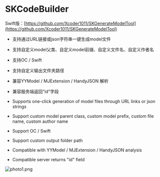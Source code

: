 
# SKCodeBuilder

Swift版：[https://github.com/Xcoder1011/SKGenerateModelTool](https://github.com/Xcoder1011/SKGenerateModelTool)

- 支持通过URL链接或json字符串一键生成model文件
- 支持自定义model父类、自定义model前缀、自定义文件名、自定义作者名
- 支持OC / Swift
- 支持自定义输出文件夹路径
- 兼容YYModel / MJExtension / HandyJSON 解析
- 兼容服务端返回“id”字段

- Supports one-click generation of model files through URL links or json strings
- Support custom model parent class, custom model prefix, custom file name, custom author name
- Support OC / Swift
- Support custom output folder path
- Compatible with YYModel / MJExtension / HandyJSON analysis
- Compatible server returns "id" field

![photo1.png](https://upload-images.jianshu.io/upload_images/1129777-cf955d251053c767.png?imageMogr2/auto-orient/strip%7CimageView2/2/w/1240)

